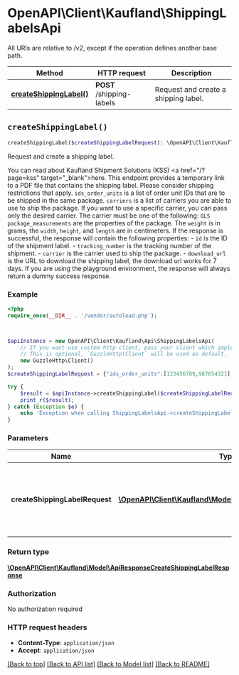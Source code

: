 # OpenAPI\Client\Kaufland\ShippingLabelsApi

All URIs are relative to /v2, except if the operation defines another base path.

| Method | HTTP request | Description |
| ------------- | ------------- | ------------- |
| [**createShippingLabel()**](ShippingLabelsApi.md#createShippingLabel) | **POST** /shipping-labels | Request and create a shipping label. |


## `createShippingLabel()`

```php
createShippingLabel($createShippingLabelRequest): \OpenAPI\Client\Kaufland\Model\ApiResponseCreateShippingLabelResponse
```

Request and create a shipping label.

You can read about Kaufland Shipment Solutions (KSS) <a href=\"/?page=kss\" target=\"_blank\">here</a>.  This endpoint provides a temporary link to a PDF file that contains the shipping label.  Please consider shipping restrictions that apply.  `ids_order_units` is a list of order unit IDs that are to be shipped in the same package.  `carriers` is a list of carriers you are able to use to ship the package. If you want to use a specific carrier, you can pass only the desired carrier. The carrier must be one of the following: `GLS`  `package_measurements` are the properties of the package. The `weight` is in grams, the `width`, `height`, and `length` are in centimeters.  If the response is successful, the response will contain the following properties: - `id` is the ID of the shipment label. - `tracking_number` is the tracking number of the shipment. - `carrier` is the carrier used to ship the package. - `download_url` is the URL to download the shipping label, the download url works for 7 days.  If you are using the playground environment, the response will always return a dummy success response.

### Example

```php
<?php
require_once(__DIR__ . '/vendor/autoload.php');



$apiInstance = new OpenAPI\Client\Kaufland\Api\ShippingLabelsApi(
    // If you want use custom http client, pass your client which implements `GuzzleHttp\ClientInterface`.
    // This is optional, `GuzzleHttp\Client` will be used as default.
    new GuzzleHttp\Client()
);
$createShippingLabelRequest = {"ids_order_units":[123456789,987654321],"carriers":["GLS"],"package_measurements":{"weight_gram":1500,"width_cm":10,"height_cm":20,"length_cm":30}}; // \OpenAPI\Client\Kaufland\Model\CreateShippingLabelRequest | Request body containing information about the specification of the shipment.

try {
    $result = $apiInstance->createShippingLabel($createShippingLabelRequest);
    print_r($result);
} catch (Exception $e) {
    echo 'Exception when calling ShippingLabelsApi->createShippingLabel: ', $e->getMessage(), PHP_EOL;
}
```

### Parameters

| Name | Type | Description  | Notes |
| ------------- | ------------- | ------------- | ------------- |
| **createShippingLabelRequest** | [**\OpenAPI\Client\Kaufland\Model\CreateShippingLabelRequest**](../Model/CreateShippingLabelRequest.md)| Request body containing information about the specification of the shipment. | |

### Return type

[**\OpenAPI\Client\Kaufland\Model\ApiResponseCreateShippingLabelResponse**](../Model/ApiResponseCreateShippingLabelResponse.md)

### Authorization

No authorization required

### HTTP request headers

- **Content-Type**: `application/json`
- **Accept**: `application/json`

[[Back to top]](#) [[Back to API list]](../../README.md#endpoints)
[[Back to Model list]](../../README.md#models)
[[Back to README]](../../README.md)
